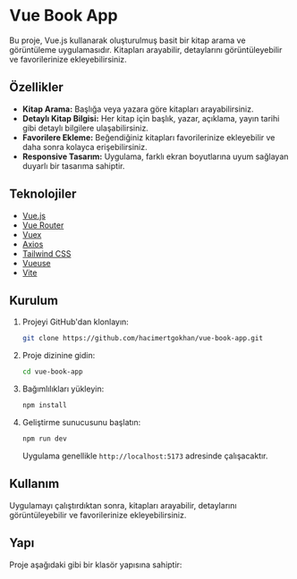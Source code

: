 # Vue Book App

Bu proje, Vue.js kullanarak oluşturulmuş basit bir kitap arama ve görüntüleme uygulamasıdır. Kitapları arayabilir, detaylarını görüntüleyebilir ve favorilerinize ekleyebilirsiniz.

## Özellikler

*   **Kitap Arama:** Başlığa veya yazara göre kitapları arayabilirsiniz.
*   **Detaylı Kitap Bilgisi:** Her kitap için başlık, yazar, açıklama, yayın tarihi gibi detaylı bilgilere ulaşabilirsiniz.
*   **Favorilere Ekleme:** Beğendiğiniz kitapları favorilerinize ekleyebilir ve daha sonra kolayca erişebilirsiniz.
*   **Responsive Tasarım:** Uygulama, farklı ekran boyutlarına uyum sağlayan duyarlı bir tasarıma sahiptir.

## Teknolojiler

*   [Vue.js](https://vuejs.org/)
*   [Vue Router](https://router.vuejs.org/)
*   [Vuex](https://vuex.vuejs.org/)
*   [Axios](https://axios-http.com/)
*   [Tailwind CSS](https://tailwindcss.com/)
*   [Vueuse](https://vueuse.org/)
*   [Vite](https://vitejs.dev/)

## Kurulum

1.  Projeyi GitHub'dan klonlayın:

    ```bash
    git clone https://github.com/hacimertgokhan/vue-book-app.git
    ```

2.  Proje dizinine gidin:

    ```bash
    cd vue-book-app
    ```

3.  Bağımlılıkları yükleyin:

    ```bash
    npm install
    ```

4.  Geliştirme sunucusunu başlatın:

    ```bash
    npm run dev
    ```

    Uygulama genellikle `http://localhost:5173` adresinde çalışacaktır.

## Kullanım

Uygulamayı çalıştırdıktan sonra, kitapları arayabilir, detaylarını görüntüleyebilir ve favorilerinize ekleyebilirsiniz.

## Yapı

Proje aşağıdaki gibi bir klasör yapısına sahiptir:
